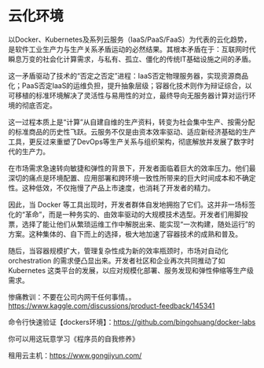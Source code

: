 # 云化环境
以Docker、Kubernetes及系列云服务（IaaS/PaaS/FaaS）为代表的云化趋势，是软件工业生产力与生产关系矛盾运动的必然结果。其根本矛盾在于：互联网时代瞬息万变的社会化计算需求，与私有、孤立、僵化的传统IT基础设施之间的矛盾。

这一矛盾驱动了技术的“否定之否定”进程：IaaS否定物理服务器，实现资源商品化；PaaS否定IaaS的运维负担，提升抽象层级；容器化技术则作为辩证综合，以可移植的标准环境解决了灵活性与易用性的对立，最终导向无服务器计算对运行环境的彻底否定。

这一过程本质上是“计算”从自建自维的生产资料，转变为社会集中生产、按需分配的标准商品的历史性飞跃。云服务不仅是由资本效率驱动、适应新经济基础的生产工具，更反过来重塑了DevOps等生产关系与组织架构，彻底解放并发展了数字时代的生产力。

在市场需求急速转向敏捷和弹性的背景下，开发者面临着巨大的效率压力。他们最深切的痛点是环境配置、应用部署和跨环境一致性所带来的巨大时间成本和不确定性。这种低效，不仅拖慢了产品上市速度，也消耗了开发者的精力。

因此，当 Docker 等工具出现时，开发者群体自发地拥抱了它们。这并非一场标签化的“革命”，而是一种务实的、由效率驱动的大规模技术选型。开发者们用脚投票，选择了能让他们从繁琐运维工作中解脱出来、能实现“一次构建，随处运行”的方案。这种集体的、自下而上的选择，极大地加速了容器技术的成熟和普及。

随后，当容器规模扩大，管理复杂性成为新的效率瓶颈时，市场对自动化 orchestration 的需求便凸显出来。开发者社区和企业再次共同推动了如 Kubernetes 这类平台的发展，以应对规模化部署、服务发现和弹性伸缩等生产级需求。



惨痛教训：不要在公司内网干任何事情。。
https://www.kaggle.com/discussions/product-feedback/145341

命令行快速验证【dockers环境】：https://github.com/bingohuang/docker-labs

你可以用这玩意学习《程序员的自我修养》

租用云主机：https://www.gongjiyun.com/

